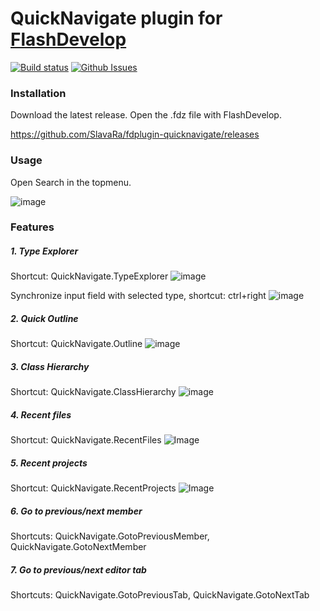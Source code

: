 QuickNavigate plugin for [FlashDevelop](http://www.flashdevelop.org)
========================
[![Build status](https://ci.appveyor.com/api/projects/status/2ilh8bc97hl52hye?svg=true)](https://ci.appveyor.com/project/slavara/fdplugin-quicknavigate)
[![Github Issues](https://img.shields.io/github/issues/SlavaRa/fdplugin-quicknavigate.svg)](https://github.com/SlavaRa/fdplugin-quicknavigate/issues)

### Installation

Download the latest release. Open the .fdz file with FlashDevelop.

https://github.com/SlavaRa/fdplugin-quicknavigate/releases

### Usage 

Open Search in the topmenu.

![image](https://cloud.githubusercontent.com/assets/576184/11501695/7f45d91a-9836-11e5-98d1-8eb4c59c29ec.png)

### Features

##### 1. Type Explorer
Shortcut: QuickNavigate.TypeExplorer
![image](https://dl.dropboxusercontent.com/u/63456010/GitHub/QuickNavigate/TypeExplorer.gif)

Synchronize input field with selected type, shortcut: ctrl+right
![image](https://dl.dropboxusercontent.com/u/63456010/GitHub/QuickNavigate/TypeExplorerSyncWithSelectedType.gif)

##### 2. Quick Outline
Shortcut: QuickNavigate.Outline
![image](https://dl.dropboxusercontent.com/u/63456010/GitHub/QuickNavigate/QuickOutlineForm.gif)

##### 3. Class Hierarchy
Shortcut: QuickNavigate.ClassHierarchy
![image](https://dl.dropboxusercontent.com/u/63456010/GitHub/QuickNavigate/ClassHierarchy.gif)

##### 4. Recent files
Shortcut: QuickNavigate.RecentFiles
![Image](https://dl.dropboxusercontent.com/u/63456010/GitHub/QuickNavigate/OpenRecentFiles.gif)

##### 5. Recent projects
Shortcut: QuickNavigate.RecentProjects
![Image](https://dl.dropboxusercontent.com/u/63456010/GitHub/QuickNavigate/OpenRecentProjects.gif)

##### 6. Go to previous/next member
Shortcuts: QuickNavigate.GotoPreviousMember, QuickNavigate.GotoNextMember

##### 7. Go to previous/next editor tab
Shortcuts: QuickNavigate.GotoPreviousTab, QuickNavigate.GotoNextTab
